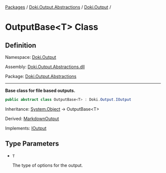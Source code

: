 [Packages](../../README.md) / [Doki.Output.Abstractions](../README.md) / [Doki.Output](README.md) / 

# OutputBase&lt;T&gt; Class

## Definition

Namespace: [Doki.Output](README.md)

Assembly: [Doki.Output.Abstractions.dll](../README.md)

Package: [Doki.Output.Abstractions](https://www.nuget.org/packages/Doki.Output.Abstractions)

---

**Base class for file based outputs.**

```csharp
public abstract class OutputBase<T> : Doki.Output.IOutput
```

Inheritance: [System.Object](https://learn.microsoft.com/en-us/dotnet/api/System.Object) → OutputBase&lt;T&gt;

Derived: [MarkdownOutput](../../Doki.Output.Markdown/Doki.Output.Markdown/Doki.Output.Markdown.MarkdownOutput.md)

Implements: [IOutput](Doki.Output.IOutput.md)

## Type Parameters

- `T`
  
  The type of options for the output.



